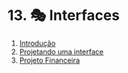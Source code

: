 # 13. 🎭 Interfaces

1. [Introdução](./01-introducao/README.md)
2. [Projetando uma interface](./02-projetando-uma-interface/README.md)
3. [Projeto Financeira](./03-projeto-financeira/README.md)